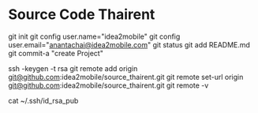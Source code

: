 Source Code Thairent
==========================
git init
git config user.name="idea2mobile"
git config user.email="anantachai@idea2mobile.com"
git status
git add README.md
git commit-a "create Project"

ssh -keygen -t rsa
git remote add origin git@github.com:idea2mobile/source_thairent.git
git remote set-url origin git@github.com:idea2mobile/source_thairent.git
git remote -v

cat ~/.ssh/id_rsa_pub



